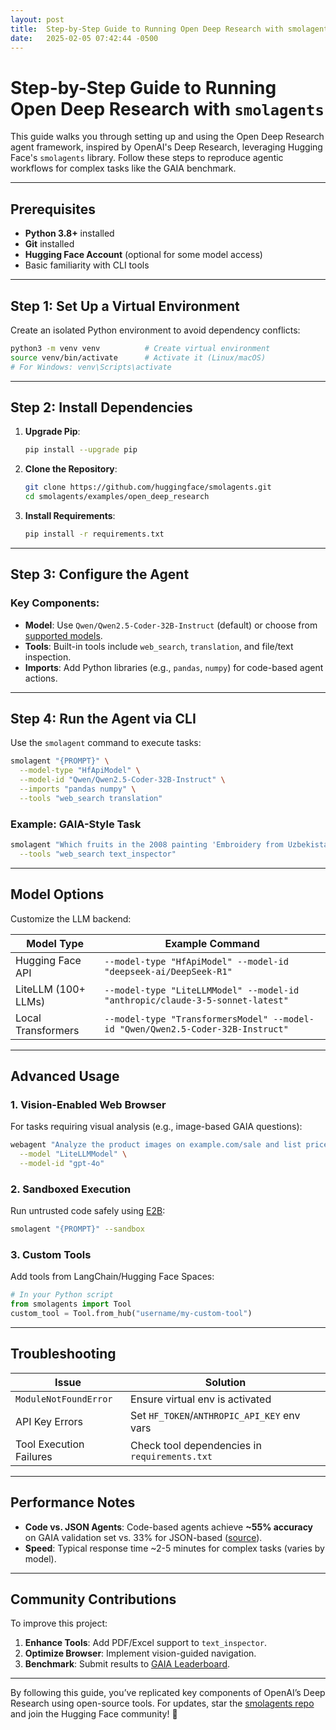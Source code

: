 ```yaml
---
layout: post
title:  Step-by-Step Guide to Running Open Deep Research with smolagents
date:   2025-02-05 07:42:44 -0500
---
```


# Step-by-Step Guide to Running Open Deep Research with `smolagents`

This guide walks you through setting up and using the Open Deep Research agent framework, inspired by OpenAI's Deep Research, leveraging Hugging Face's `smolagents` library. Follow these steps to reproduce agentic workflows for complex tasks like the GAIA benchmark.

---

## Prerequisites
- **Python 3.8+** installed
- **Git** installed
- **Hugging Face Account** (optional for some model access)
- Basic familiarity with CLI tools

---

## Step 1: Set Up a Virtual Environment

Create an isolated Python environment to avoid dependency conflicts:

```bash
python3 -m venv venv          # Create virtual environment
source venv/bin/activate      # Activate it (Linux/macOS)
# For Windows: venv\Scripts\activate
```

---

## Step 2: Install Dependencies

1. **Upgrade Pip**:
   ```bash
   pip install --upgrade pip
   ```

2. **Clone the Repository**:
   ```bash
   git clone https://github.com/huggingface/smolagents.git
   cd smolagents/examples/open_deep_research
   ```

3. **Install Requirements**:
   ```bash
   pip install -r requirements.txt
   ```

---

## Step 3: Configure the Agent

### Key Components:
- **Model**: Use `Qwen/Qwen2.5-Coder-32B-Instruct` (default) or choose from [supported models](#model-options).
- **Tools**: Built-in tools include `web_search`, `translation`, and file/text inspection.
- **Imports**: Add Python libraries (e.g., `pandas`, `numpy`) for code-based agent actions.

---

## Step 4: Run the Agent via CLI

Use the `smolagent` command to execute tasks:

```bash
smolagent "{PROMPT}" \
  --model-type "HfApiModel" \
  --model-id "Qwen/Qwen2.5-Coder-32B-Instruct" \
  --imports "pandas numpy" \
  --tools "web_search translation"
```

### Example: GAIA-Style Task
```bash
smolagent "Which fruits in the 2008 painting 'Embroidery from Uzbekistan' were served on the October 1949 breakfast menu of the ocean liner later used in 'The Last Voyage'? List them clockwise from 12 o'clock." \
  --tools "web_search text_inspector"
```

---

## Model Options

Customize the LLM backend:

| Model Type         | Example Command                                                                 |
|--------------------|---------------------------------------------------------------------------------|
| Hugging Face API   | `--model-type "HfApiModel" --model-id "deepseek-ai/DeepSeek-R1"`                |
| LiteLLM (100+ LLMs)| `--model-type "LiteLLMModel" --model-id "anthropic/claude-3-5-sonnet-latest"`   |
| Local Transformers | `--model-type "TransformersModel" --model-id "Qwen/Qwen2.5-Coder-32B-Instruct"` |

---

## Advanced Usage

### 1. Vision-Enabled Web Browser
For tasks requiring visual analysis (e.g., image-based GAIA questions):
```bash
webagent "Analyze the product images on example.com/sale and list prices" \
  --model "LiteLLMModel" \
  --model-id "gpt-4o"
```

### 2. Sandboxed Execution
Run untrusted code safely using [E2B](https://e2b.dev/):
```bash
smolagent "{PROMPT}" --sandbox
```

### 3. Custom Tools
Add tools from LangChain/Hugging Face Spaces:
```python
# In your Python script
from smolagents import Tool
custom_tool = Tool.from_hub("username/my-custom-tool")
```

---

## Troubleshooting

| Issue                          | Solution                                  |
|--------------------------------|-------------------------------------------|
| `ModuleNotFoundError`          | Ensure virtual env is activated           |
| API Key Errors                 | Set `HF_TOKEN`/`ANTHROPIC_API_KEY` env vars |
| Tool Execution Failures        | Check tool dependencies in `requirements.txt` |

---

## Performance Notes

- **Code vs. JSON Agents**: Code-based agents achieve **~55% accuracy** on GAIA validation set vs. 33% for JSON-based ([source](https://huggingface.co/blog/open-deep-research)).
- **Speed**: Typical response time ~2-5 minutes for complex tasks (varies by model).

---

## Community Contributions

To improve this project:
1. **Enhance Tools**: Add PDF/Excel support to `text_inspector`.
2. **Optimize Browser**: Implement vision-guided navigation.
3. **Benchmark**: Submit results to [GAIA Leaderboard](https://huggingface.co/spaces/gaia-benchmark/leaderboard).

---

By following this guide, you’ve replicated key components of OpenAI’s Deep Research using open-source tools. For updates, star the [smolagents repo](https://github.com/huggingface/smolagents) and join the Hugging Face community! 🚀